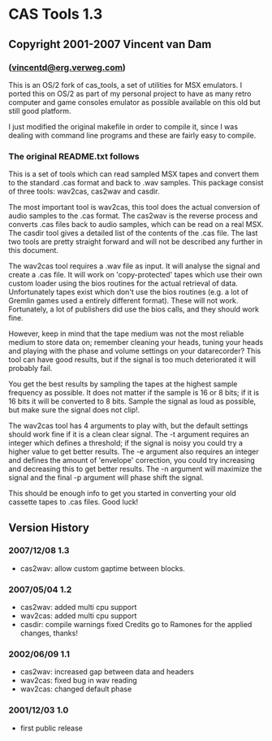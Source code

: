 # CAS Tools 1.3

## Copyright 2001-2007 Vincent van Dam
### (vincentd@erg.verweg.com)


This is an OS/2 fork of cas_tools, a set of utilities for MSX emulators.
I ported this on OS/2 as part of my personal project to have as many retro
computer and game consoles emulator as possible available on this old but
still good platform.

I just modified the original makefile in order to compile it, since I was 
dealing with command line programs and these are fairly easy to compile.


### The original README.txt follows

This is a set of tools which can read sampled MSX tapes and convert them to
the standard .cas format and back to .wav samples. This package consist of
three tools: wav2cas, cas2wav and casdir.

The most important tool is wav2cas, this tool does the actual conversion of
audio samples to the .cas format. The cas2wav is the reverse process and
converts .cas files back to audio samples, which can be read on a real MSX.
The casdir tool gives a detailed list of the contents of the .cas file. The
last two tools are pretty straight forward and will not be described any
further in this document.

The wav2cas tool requires a .wav file as input. It will analyse the signal and
create a .cas file. It will work on 'copy-protected' tapes which use their own
custom loader using the bios routines for the actual retrieval of data.
Unfortunately tapes exist which don't use the bios routines (e.g. a lot of 
Gremlin games used a entirely different format). These will not work. 
Fortunately, a lot of publishers did use the bios calls, and they should work
fine. 

However, keep in mind that the tape medium was not the most reliable medium to
store data on; remember cleaning your heads, tuning your heads and playing with
the phase and volume settings on your datarecorder? This tool can have good
results, but if the signal is too much deteriorated it will probably fail.

You get the best results by sampling the tapes at the highest sample frequency
as possible. It does not matter if the sample is 16 or 8 bits; if it is 16 bits
it will be converted to 8 bits. Sample the signal as loud as possible, but make
sure the signal does not clip!. 

The wav2cas tool has 4 arguments to play with, but the default settings should
work fine if it is a clean clear signal.  The -t argument requires an integer
which defines a threshold; if the signal is noisy you could try a higher value
to get better results. The -e argument also requires an integer and defines the
amount of 'envelope' correction, you could try increasing and decreasing this
to get better results. The -n argument will maximize the signal and the final
-p argument will phase shift the signal.

This should be enough info to get you started in converting your old cassette
tapes to .cas files. Good luck!


## Version History

### 2007/12/08 1.3

* cas2wav: allow custom gaptime between blocks.

### 2007/05/04 1.2

* cas2wav: added multi cpu support
* wav2cas: added multi cpu support
* casdir: compile warnings fixed
Credits go to Ramones for the applied changes, thanks!

### 2002/06/09 1.1

* cas2wav: increased gap between data and headers
* wav2cas: fixed bug in wav reading
* wav2cas: changed default phase 

### 2001/12/03 1.0

* first public release
